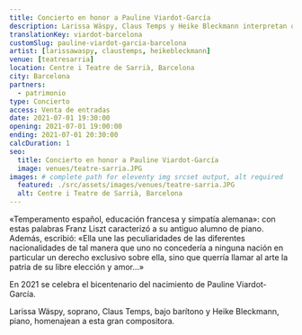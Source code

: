 ```yaml
---
title: Concierto en honor a Pauline Viardot-García
description: Larissa Wäspy, Claus Temps y Heike Bleckmann interpretan obras de Pauline Viardot-García en el Centre i Teatre de Sarrià, Barcelona
translationKey: viardot-barcelona
customSlug: pauline-viardot-garcia-barcelona
artist: [larissawaspy, claustemps, heikebleckmann]
venue: [teatresarria]
location: Centre i Teatre de Sarrià, Barcelona
city: Barcelona
partners:
  - patrimonio
type: Concierto
access: Venta de entradas
date: 2021-07-01 19:30:00
opening: 2021-07-01 19:00:00
ending: 2021-07-01 20:30:00
calcDuration: 1
seo:
  title: Concierto en honor a Pauline Viardot-García
  image: venues/teatre-sarria.JPG
images: # complete path for eleventy img srcset output, alt required
  featured: ./src/assets/images/venues/teatre-sarria.JPG
  alt: Centre i Teatre de Sarrià, Barcelona
---
```


«Temperamento español, educación francesa y simpatía alemana»: con estas palabras Franz Liszt caracterizó a su antiguo alumno de piano. Además, escribió: «Ella une las peculiaridades de las diferentes nacionalidades de tal manera que uno no concedería a ninguna nación en particular un derecho exclusivo sobre ella, sino que querría llamar al arte la patria de su libre elección y amor…»

En 2021 se celebra el bicentenario del nacimiento de Pauline Viardot-García.

Larissa Wäspy, soprano, Claus Temps, bajo barítono y Heike Bleckmann, piano, homenajean a esta gran compositora.
